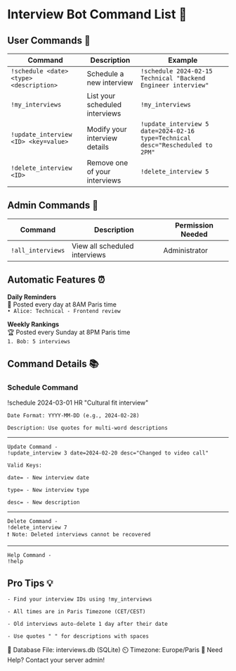 # Interview Bot Command List 🤖

## User Commands 👤

| Command | Description | Example |
|---------|-------------|---------|
| `!schedule <date> <type> <description>` | Schedule a new interview | `!schedule 2024-02-15 Technical "Backend Engineer interview"` |
| `!my_interviews` | List your scheduled interviews | `!my_interviews` |
| `!update_interview <ID> <key=value>` | Modify your interview details | `!update_interview 5 date=2024-02-16 type=Technical desc="Rescheduled to 2PM"` |
| `!delete_interview <ID>` | Remove one of your interviews | `!delete_interview 5` |

## Admin Commands 👑

| Command | Description | Permission Needed |
|---------|-------------|-------------------|
| `!all_interviews` | View all scheduled interviews | Administrator |

## Automatic Features ⏰

**Daily Reminders**  
📅 Posted every day at 8AM Paris time  
`• Alice: Technical - Frontend review`

**Weekly Rankings**  
🏆 Posted every Sunday at 8PM Paris time  
`1. Bob: 5 interviews`

## Command Details 📚

### Schedule Command
!schedule 2024-03-01 HR "Cultural fit interview"

    Date Format: YYYY-MM-DD (e.g., 2024-02-28)

    Description: Use quotes for multi-word descriptions
-----------------------------------------------------------------------
    Update Command - 
    !update_interview 3 date=2024-02-20 desc="Changed to video call"

    Valid Keys:

    date= - New interview date

    type= - New interview type

    desc= - New description
-----------------------------------------------------------------------
    Delete Command - 
    !delete_interview 7
    ❗ Note: Deleted interviews cannot be recovered
-----------------------------------------------------------------------
    Help Command - 
    !help

## Pro Tips 💡

    - Find your interview IDs using !my_interviews

    - All times are in Paris Timezone (CET/CEST)

    - Old interviews auto-delete 1 day after their date

    - Use quotes " " for descriptions with spaces

📁 Database File: interviews.db (SQLite)
⏲️ Timezone: Europe/Paris
🔧 Need Help? Contact your server admin!
